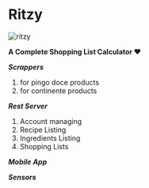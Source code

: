 # Ritzy

![ritzy](https://imgur.com/nEPUDnM)

**A Complete Shopping List Calculator ❤**


***Scrappers***

1. for pingo doce products
2. for continente products


***Rest Server***

1. Account managing
2. Recipe Listing
3. Ingredients Listing
4. Shopping Lists


***Mobile App***




***Sensors***
